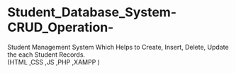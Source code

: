 # Student_Database_System-CRUD_Operation-
Student Management System Which Helps to Create, Insert, Delete, Update the each Student Records.         
(HTML ,CSS ,JS ,PHP ,XAMPP )

